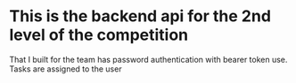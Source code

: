 # This is the backend api for the 2nd level of the competition
 That I built for the team has password authentication with bearer token use. 
 Tasks are assigned to the user